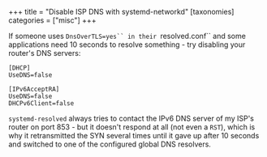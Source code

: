 +++
title = "Disable ISP DNS with systemd-networkd"
[taxonomies]
categories = ["misc"]
+++

If someone uses `DnsOverTLS=yes`` in their `resolved.conf`` and some applications need 10 seconds to resolve something - try disabling your router's DNS servers:

```
[DHCP]
UseDNS=false

[IPv6AcceptRA]
UseDNS=false
DHCPv6Client=false
```

`systemd-resolved` always tries to contact the IPv6 DNS server of my ISP's router on port 853 - but it doesn't respond at all (not even a `RST`), which is why it retransmitted the SYN several times until it gave up after 10 seconds and switched to one of the configured global DNS resolvers.


